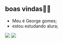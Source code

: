 ## boas vindas🐶💙
- Meu é George gomes;
- estou estudando alura;

![](https://media1.tenor.com/m/ZrMBILC_eq4AAAAC/dance-demon-slayer.gif)
![](https://media1.tenor.com/m/ItwOYPtzE68AAAAC/mommy-jjk.gif)
